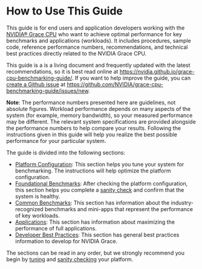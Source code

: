 # How to Use This Guide

This guide is for end users and application developers working with the [NVIDIA® Grace CPU](https://www.nvidia.com/en-us/data-center/grace-cpu/) who want to achieve optimal performance for key benchmarks and applications (workloads).  It includes procedures, sample code, reference performance numbers, recommendations, and technical best practices directly related to the NVIDIA Grace CPU.  

This guide is a is a living document and frequently updated with the latest recommendations, so it is best read online at <https://nvidia.github.io/grace-cpu-benchmarking-guide/>.  If you want to help improve the guide, you can [create a Github issue](https://github.com/NVIDIA/grace-cpu-benchmarking-guide/issues/new) at <https://github.com/NVIDIA/grace-cpu-benchmarking-guide/issues/new>.

**Note**: The performance numbers presented here are guidelines, not absolute figures.  Workload performance depends on many aspects of the system (for example, memory bandwidth), so your measured performance may be different.  The relevant system specifications are provided alongside the performance numbers to help compare your results.  Following the instructions given in this guide will help you realize the best possible performance for your particular system.

The guide is divided into the following sections:

* [Platform Configuration](platform.md): This section helps you tune your system for benchmarking. The instructions will help optimize the platform configuration.
* [Foundational Benchmarks](foundations/index.md): After checking the platform configuration, this section helps you complete a [sanity check](foundations/index.md) and confirm that the system is healthy.
* [Common Benchmarks](benchmarks/index.md): This section has information about the industry-recognized benchmarks and mini-apps that represent the performance of key workloads.
* [Applications](applications/index.md): This section has information about maximizing the performance of full applications. 
* [Developer Best Practices](developer/index.md): This section has general best practices information to develop for NVIDIA Grace.

The sections can be read in any order, but we strongly recommend you begin by [tuning](platform.md) and [sanity checking](foundations/index.md) your platform.
